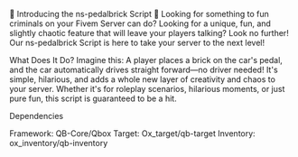 🚗 Introducing the ns-pedalbrick Script 🚗
Looking for something to fun criminals on your Fivem Server can do? Looking for a unique, fun, and slightly chaotic feature that will leave your players talking? Look no further! Our ns-pedalbrick Script is here to take your server to the next level!

What Does It Do?
Imagine this: A player places a brick on the car's pedal, and the car automatically drives straight forward—no driver needed! It's simple, 
hilarious, and adds a whole new layer of creativity and chaos to your server. Whether it's for roleplay scenarios, hilarious moments, 
or just pure fun, this script is guaranteed to be a hit.


Dependencies

Framework: QB-Core/Qbox
Target: Ox_target/qb-target
Inventory: ox_inventory/qb-inventory
